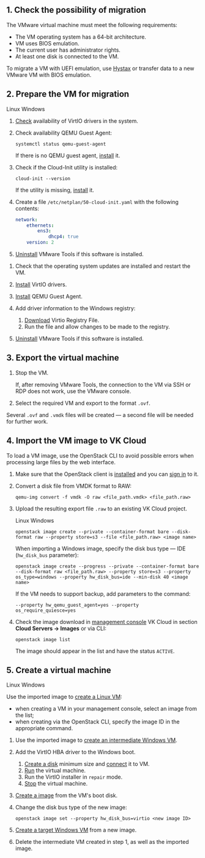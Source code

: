 ## 1. Check the possibility of migration

The VMware virtual machine must meet the following requirements:

- The VM operating system has a 64-bit architecture.
- VM uses BIOS emulation.
- The current user has administrator rights.
- At least one disk is connected to the VM.

<info>

To migrate a VM with UEFI emulation, use [Hystax](../migrate-hystax-mr) or transfer data to a new VMware VM with BIOS emulation.

</info>

## 2. Prepare the VM for migration

<tabs>
<tablist>
<tab>Linux</tab>
<tab>Windows</tab>
</tablist>
<tabpanel>

1. [Check](../check-virtio) availability of VirtIO drivers in the system.
2. Check availability QEMU Guest Agent:

   ```console
   systemctl status qemu-guest-agent
   ```

   If there is no QEMU guest agent, [install](https://pve.proxmox.com/wiki/Qemu-guest-agent) it.

3. Check if the Cloud-Init utility is installed:

   ```console
   cloud-init --version
   ```

   If the utility is missing, [install](https://www.ibm.com/docs/en/powervc-cloud/2.0.0?topic=init-installing-configuring-cloud-linux) it.

4. Create a file `/etc/netplan/50-cloud-init.yaml` with the following contents:

   ```yaml
   network:
       ethernets:
           ens3:
               dhcp4: true
       version: 2
   ```

5. [Uninstall](https://docs.vmware.com/en/VMware-Tools/12.0.0/com.vmware.vsphere.vmwaretools.doc/GUID-6F7BE33A-3B8A-4C57-9C35-656CE05BE22D.html) VMware Tools if this software is installed.

</tabpanel>
<tabpanel>

1. Check that the operating system updates are installed and restart the VM.
2. [Install](https://github.com/virtio-win/virtio-win-pkg-scripts/blob/master/README.md) VirtIO drivers.
3. [Install](https://pve.proxmox.com/wiki/Qemu-guest-agent) QEMU Guest Agent.
4. Add driver information to the Windows registry:

   1. [Download](http://migration.platform9.com.s3-us-west-1.amazonaws.com/virtio.reg) Virtio Registry File.
   2. Run the file and allow changes to be made to the registry.

5. [Uninstall](https://docs.vmware.com/en/VMware-Tools/12.0.0/com.vmware.vsphere.vmwaretools.doc/GUID-6F7BE33A-3B8A-4C57-9C35-656CE05BE22D.html) VMware Tools if this software is installed.

</tabpanel>
</tabs>

## 3. Export the virtual machine

1. Stop the VM.

   <info>

   If, after removing VMware Tools, the connection to the VM via SSH or RDP does not work, use the VMware console.

   </info>

2. Select the required VM and export to the format `.ovf`.

Several `.ovf` and `.vmdk` files will be created — a second file will be needed for further work.

## 4. Import the VM image to VK Cloud

To load a VM image, use the OpenStack CLI to avoid possible errors when processing large files by the web interface.

1. Make sure that the OpenStack client is [installed](/en/tools-for-using-services/cli/openstack-cli) and you can [sign in](/en/tools-for-using-services/cli/openstack-cli) to it.
2. Convert a disk file from VMDK format to RAW:

   ```console
   qemu-img convert -f vmdk -O raw <file_path.vmdk> <file_path.raw>
   ```

3. Upload the resulting export file `.raw` to an existing VK Cloud project.

   <tabs>
   <tablist>
   <tab>Linux</tab>
   <tab>Windows</tab>
   </tablist>

   <tabpanel>

   ```console
   openstack image create --private --container-format bare --disk-format raw --property store=s3 --file <file_path.raw> <image name>
   ```

   </tabpanel>
   <tabpanel>

   When importing a Windows image, specify the disk bus type — IDE (`hw_disk_bus` parameter):

   ```console
   openstack image create --progress --private --container-format bare --disk-format raw <file_path.raw> --property store=s3 --property os_type=windows --property hw_disk_bus=ide --min-disk 40 <image name>
   ```

   </tabpanel>
   </tabs>

   If the VM needs to support backup, add parameters to the command:

   ```console
   --property hw_qemu_guest_agent=yes --property os_require_quiesce=yes
   ```

4. Check the image download in [management console](https://msk.cloud.vk.com/app/en/) VK Cloud in section **Cloud Servers → Images** or via CLI:

   ```console
   openstack image list
   ```

   The image should appear in the list and have the status `ACTIVE`.

## 5. Create a virtual machine

<tabs>
<tablist>
<tab>Linux</tab>
<tab>Windows</tab>
</tablist>

<tabpanel>

Use the imported image to [create a Linux VM](/en/computing/iaas/service-management/vm/vm-create):

- when creating a VM in your management console, select an image from the list;
- when creating via the OpenStack CLI, specify the image ID in the appropriate command.

</tabpanel>

<tabpanel>

1. Use the imported image to [create an intermediate Windows VM](/en/computing/iaas/service-management/vm/vm-create).
2. Add the VirtIO HBA driver to the Windows boot.

   1. [Create a disk](/en/computing/iaas/service-management/volumes#create_disk) minimum size and [connect](/en/computing/iaas/service-management/volumes#mount_disk) it to VM.
   2. [Run](/en/computing/iaas/service-management/vm/vm-manage#start_stop_restart_vm) the virtual machine.
   3. Run the VirtIO installer in `repair` mode.
   4. [Stop](/en/computing/iaas/service-management/vm/vm-manage#start_stop_restart_vm) the virtual machine.

3. [Create a image](/en/computing/iaas/service-management/images/images-manage#creating_an_image) from the VM's boot disk.
4. Change the disk bus type of the new image:

   ```console
   openstack image set --property hw_disk_bus=virtio <new image ID>
   ```

5. [Create a target Windows VM](/en/computing/iaas/service-management/vm/vm-create) from a new image.
6. Delete the intermediate VM created in step 1, as well as the imported image.

</tabpanel>
</tabs>
